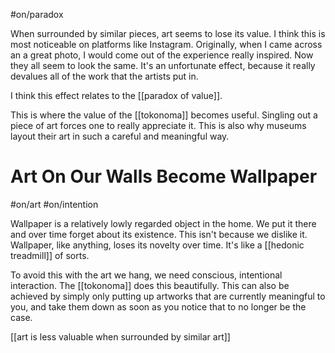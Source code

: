 #on/paradox 

When surrounded by similar pieces, art seems to lose its value. I think this is most noticeable on platforms like Instagram. Originally, when I came across an a great photo, I would come out of the experience really inspired. Now they all seem to look the same. It's an unfortunate effect, because it really devalues all of the work that the artists put in. 

I think this effect relates to the [[paradox of value]].

This is where the value of the [[tokonoma]] becomes useful. Singling out a piece of art forces one to really appreciate it. This is also why museums layout their art in such a careful and meaningful way.


# Art On Our Walls Become Wallpaper
#on/art #on/intention 

Wallpaper is a relatively lowly regarded object in the home. We put it there and over time forget about its existence. This isn't because we dislike it. Wallpaper, like anything, loses its novelty over time. It's like a [[hedonic treadmill]] of sorts. 

To avoid this with the art we hang, we need conscious, intentional interaction. The [[tokonoma]] does this beautifully. This can also be achieved by simply only putting up artworks that are currently meaningful to you, and take them down as soon as you notice that to no longer be the case. 

[[art is less valuable when surrounded by similar art]]